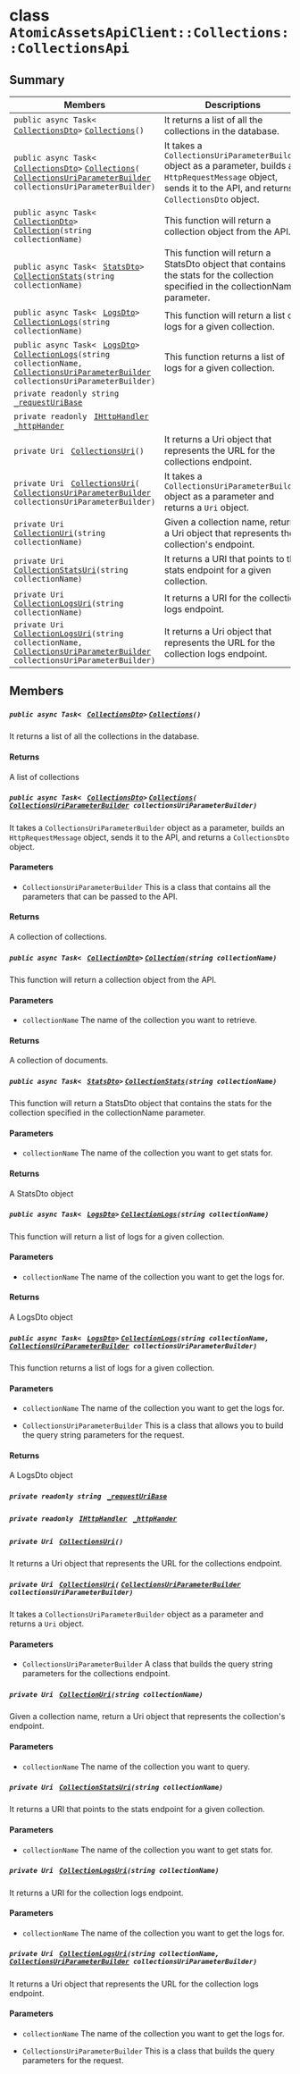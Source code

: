 # class `AtomicAssetsApiClient::Collections::CollectionsApi` 

## Summary

 Members                                | Descriptions                                
----------------------------------------|---------------------------------------------
`public async Task< ` [`CollectionsDto`](AtomicAssetsApiClient--Collections--CollectionsDto.md)` > ` [`Collections`](#class_atomic_assets_api_client_1_1_collections_1_1_collections_api_1aded62930010a85157e50373773a6cace)`()` | It returns a list of all the collections in the database.
`public async Task< ` [`CollectionsDto`](AtomicAssetsApiClient--Collections--CollectionsDto.md)` > ` [`Collections`](#class_atomic_assets_api_client_1_1_collections_1_1_collections_api_1aaded815ecdafbfc5a187d855118b9f80)`(` [`CollectionsUriParameterBuilder`](AtomicAssetsApiClient--Collections--CollectionsUriParameterBuilder.md)` collectionsUriParameterBuilder)` | It takes a `CollectionsUriParameterBuilder` object as a parameter, builds an `HttpRequestMessage` object, sends it to the API, and returns a `CollectionsDto` object.
`public async Task< ` [`CollectionDto`](AtomicAssetsApiClient--Collections--CollectionDto.md)` > ` [`Collection`](#class_atomic_assets_api_client_1_1_collections_1_1_collections_api_1a3fa79176e5989a427376b0d805bfef37)`(string collectionName)` | This function will return a collection object from the API.
`public async Task< ` [`StatsDto`](AtomicAssetsApiClient--StatsDto.md)` > ` [`CollectionStats`](#class_atomic_assets_api_client_1_1_collections_1_1_collections_api_1a98eb61d8ce2f790d07357280fd693a89)`(string collectionName)` | This function will return a StatsDto object that contains the stats for the collection specified in the collectionName parameter.
`public async Task< ` [`LogsDto`](AtomicAssetsApiClient--LogsDto.md)` > ` [`CollectionLogs`](#class_atomic_assets_api_client_1_1_collections_1_1_collections_api_1a12ddcb9a0840ea6985174036b424a9b0)`(string collectionName)` | This function will return a list of logs for a given collection.
`public async Task< ` [`LogsDto`](AtomicAssetsApiClient--LogsDto.md)` > ` [`CollectionLogs`](#class_atomic_assets_api_client_1_1_collections_1_1_collections_api_1a3d0f8dc31cb0576e4560c8d11817aba1)`(string collectionName, ` [`CollectionsUriParameterBuilder`](AtomicAssetsApiClient--Collections--CollectionsUriParameterBuilder.md)` collectionsUriParameterBuilder)` | This function returns a list of logs for a given collection.
`private readonly string ` [`_requestUriBase`](#class_atomic_assets_api_client_1_1_collections_1_1_collections_api_1a1854c4909a1013a684af16fb52e8a387) | 
`private readonly ` [`IHttpHandler`](AtomicAssetsApiClient.md)` ` [`_httpHander`](#class_atomic_assets_api_client_1_1_collections_1_1_collections_api_1a9d6aefe5d22f75d6325426f4e58efe7a) | 
`private Uri ` [`CollectionsUri`](#class_atomic_assets_api_client_1_1_collections_1_1_collections_api_1a07e4028b75613f3c27b168e278447f34)`()` | It returns a Uri object that represents the URL for the collections endpoint.
`private Uri ` [`CollectionsUri`](#class_atomic_assets_api_client_1_1_collections_1_1_collections_api_1a1e26b6852994d59587b8fa84fafaac3d)`(` [`CollectionsUriParameterBuilder`](AtomicAssetsApiClient--Collections--CollectionsUriParameterBuilder.md)` collectionsUriParameterBuilder)` | It takes a `CollectionsUriParameterBuilder` object as a parameter and returns a `Uri` object.
`private Uri ` [`CollectionUri`](#class_atomic_assets_api_client_1_1_collections_1_1_collections_api_1aff56cb901f7ea42535fe8f007c9d4ae4)`(string collectionName)` | Given a collection name, return a Uri object that represents the collection's endpoint.
`private Uri ` [`CollectionStatsUri`](#class_atomic_assets_api_client_1_1_collections_1_1_collections_api_1a7937ea6f21a012bd204d562b6291b5dd)`(string collectionName)` | It returns a URI that points to the stats endpoint for a given collection.
`private Uri ` [`CollectionLogsUri`](#class_atomic_assets_api_client_1_1_collections_1_1_collections_api_1a877ce097f0c95c800d21e40f42434e06)`(string collectionName)` | It returns a URI for the collection logs endpoint.
`private Uri ` [`CollectionLogsUri`](#class_atomic_assets_api_client_1_1_collections_1_1_collections_api_1a7f81992d78f135234ecb827d51d8ce0f)`(string collectionName, ` [`CollectionsUriParameterBuilder`](AtomicAssetsApiClient--Collections--CollectionsUriParameterBuilder.md)` collectionsUriParameterBuilder)` | It returns a Uri object that represents the URL for the collection logs endpoint.

## Members

##### `public async Task< ` [`CollectionsDto`](AtomicAssetsApiClient--Collections--CollectionsDto.md)` > ` [`Collections`](#class_atomic_assets_api_client_1_1_collections_1_1_collections_api_1aded62930010a85157e50373773a6cace)`()` 

It returns a list of all the collections in the database.

#### Returns
A list of collections

##### `public async Task< ` [`CollectionsDto`](AtomicAssetsApiClient--Collections--CollectionsDto.md)` > ` [`Collections`](#class_atomic_assets_api_client_1_1_collections_1_1_collections_api_1aaded815ecdafbfc5a187d855118b9f80)`(` [`CollectionsUriParameterBuilder`](AtomicAssetsApiClient--Collections--CollectionsUriParameterBuilder.md)` collectionsUriParameterBuilder)` 

It takes a `CollectionsUriParameterBuilder` object as a parameter, builds an `HttpRequestMessage` object, sends it to the API, and returns a `CollectionsDto` object.

#### Parameters
* `CollectionsUriParameterBuilder` This is a class that contains all the parameters that can be passed to the API.

#### Returns
A collection of collections.

##### `public async Task< ` [`CollectionDto`](AtomicAssetsApiClient--Collections--CollectionDto.md)` > ` [`Collection`](#class_atomic_assets_api_client_1_1_collections_1_1_collections_api_1a3fa79176e5989a427376b0d805bfef37)`(string collectionName)` 

This function will return a collection object from the API.

#### Parameters
* `collectionName` The name of the collection you want to retrieve.

#### Returns
A collection of documents.

##### `public async Task< ` [`StatsDto`](AtomicAssetsApiClient--StatsDto.md)` > ` [`CollectionStats`](#class_atomic_assets_api_client_1_1_collections_1_1_collections_api_1a98eb61d8ce2f790d07357280fd693a89)`(string collectionName)` 

This function will return a StatsDto object that contains the stats for the collection specified in the collectionName parameter.

#### Parameters
* `collectionName` The name of the collection you want to get stats for.

#### Returns
A StatsDto object

##### `public async Task< ` [`LogsDto`](AtomicAssetsApiClient--LogsDto.md)` > ` [`CollectionLogs`](#class_atomic_assets_api_client_1_1_collections_1_1_collections_api_1a12ddcb9a0840ea6985174036b424a9b0)`(string collectionName)` 

This function will return a list of logs for a given collection.

#### Parameters
* `collectionName` The name of the collection you want to get the logs for.

#### Returns
A LogsDto object

##### `public async Task< ` [`LogsDto`](AtomicAssetsApiClient--LogsDto.md)` > ` [`CollectionLogs`](#class_atomic_assets_api_client_1_1_collections_1_1_collections_api_1a3d0f8dc31cb0576e4560c8d11817aba1)`(string collectionName, ` [`CollectionsUriParameterBuilder`](AtomicAssetsApiClient--Collections--CollectionsUriParameterBuilder.md)` collectionsUriParameterBuilder)` 

This function returns a list of logs for a given collection.

#### Parameters
* `collectionName` The name of the collection you want to get the logs for.

* `CollectionsUriParameterBuilder` This is a class that allows you to build the query string parameters for the request.

#### Returns
A LogsDto object

##### `private readonly string ` [`_requestUriBase`](#class_atomic_assets_api_client_1_1_collections_1_1_collections_api_1a1854c4909a1013a684af16fb52e8a387) 

##### `private readonly ` [`IHttpHandler`](AtomicAssetsApiClient.md)` ` [`_httpHander`](#class_atomic_assets_api_client_1_1_collections_1_1_collections_api_1a9d6aefe5d22f75d6325426f4e58efe7a) 

##### `private Uri ` [`CollectionsUri`](#class_atomic_assets_api_client_1_1_collections_1_1_collections_api_1a07e4028b75613f3c27b168e278447f34)`()` 

It returns a Uri object that represents the URL for the collections endpoint.

##### `private Uri ` [`CollectionsUri`](#class_atomic_assets_api_client_1_1_collections_1_1_collections_api_1a1e26b6852994d59587b8fa84fafaac3d)`(` [`CollectionsUriParameterBuilder`](AtomicAssetsApiClient--Collections--CollectionsUriParameterBuilder.md)` collectionsUriParameterBuilder)` 

It takes a `CollectionsUriParameterBuilder` object as a parameter and returns a `Uri` object.

#### Parameters
* `CollectionsUriParameterBuilder` A class that builds the query string parameters for the collections endpoint.

##### `private Uri ` [`CollectionUri`](#class_atomic_assets_api_client_1_1_collections_1_1_collections_api_1aff56cb901f7ea42535fe8f007c9d4ae4)`(string collectionName)` 

Given a collection name, return a Uri object that represents the collection's endpoint.

#### Parameters
* `collectionName` The name of the collection you want to query.

##### `private Uri ` [`CollectionStatsUri`](#class_atomic_assets_api_client_1_1_collections_1_1_collections_api_1a7937ea6f21a012bd204d562b6291b5dd)`(string collectionName)` 

It returns a URI that points to the stats endpoint for a given collection.

#### Parameters
* `collectionName` The name of the collection you want to get stats for.

##### `private Uri ` [`CollectionLogsUri`](#class_atomic_assets_api_client_1_1_collections_1_1_collections_api_1a877ce097f0c95c800d21e40f42434e06)`(string collectionName)` 

It returns a URI for the collection logs endpoint.

#### Parameters
* `collectionName` The name of the collection you want to get the logs for.

##### `private Uri ` [`CollectionLogsUri`](#class_atomic_assets_api_client_1_1_collections_1_1_collections_api_1a7f81992d78f135234ecb827d51d8ce0f)`(string collectionName, ` [`CollectionsUriParameterBuilder`](AtomicAssetsApiClient--Collections--CollectionsUriParameterBuilder.md)` collectionsUriParameterBuilder)` 

It returns a Uri object that represents the URL for the collection logs endpoint.

#### Parameters
* `collectionName` The name of the collection you want to get the logs for.

* `CollectionsUriParameterBuilder` This is a class that builds the query parameters for the request.

